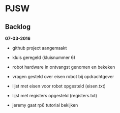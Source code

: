 # PJSW
## Backlog

**07-03-2016**

- github project aangemaakt
- kluis geregeld (kluisnummer 6)
- robot hardware in ontvangst genomen en bekeken

- vragen gesteld over eisen robot bij opdrachtgever

- lijst met eisen voor robot opgesteld (eisen.txt)

- lijst met registers opgesteld (registers.txt)

- jeremy gaat rp6 tutorial bekijken

